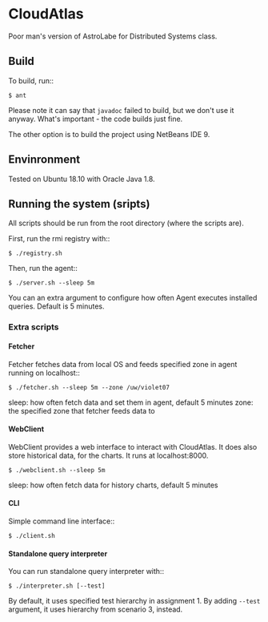 CloudAtlas
==========

Poor man's version of AstroLabe for Distributed Systems class.


Build
-----

To build, run::

    $ ant

Please note it can say that `javadoc` failed to build, but we don't use it
anyway. What's important - the code builds just fine.

The other option is to build the project using NetBeans IDE 9.


Envinronment
------------

Tested on Ubuntu 18.10 with Oracle Java 1.8.


Running the system (sripts)
---------------------------

All scripts should be run from the root directory (where the scripts are).

First, run the rmi registry with::

    $ ./registry.sh

Then, run the agent::

    $ ./server.sh --sleep 5m

You can an extra argument to configure how often Agent executes installed
queries. Default is 5 minutes.

### Extra scripts

#### Fetcher

Fetcher fetches data from local OS and feeds specified zone in agent running
on localhost::

    $ ./fetcher.sh --sleep 5m --zone /uw/violet07

sleep: how often fetch data and set them in agent, default 5 minutes
zone: the specified zone that fetcher feeds data to

#### WebClient

WebClient provides a web interface to interact with CloudAtlas. It does also
store historical data, for the charts. It runs at localhost:8000.

    $ ./webclient.sh --sleep 5m

sleep: how often fetch data for history charts, default 5 minutes

#### CLI

Simple command line interface::

    $ ./client.sh

#### Standalone query interpreter

You can run standalone query interpreter with::

    $ ./interpreter.sh [--test]

By default, it uses specified test hierarchy in assignment 1. By adding
`--test` argument, it uses hierarchy from scenario 3, instead.


